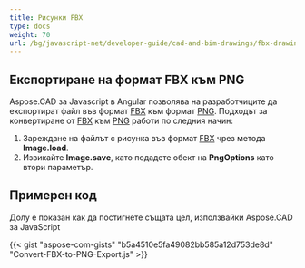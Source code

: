 ```yaml
---
title: Рисунки FBX
type: docs
weight: 70
url: /bg/javascript-net/developer-guide/cad-and-bim-drawings/fbx-drawings/
---
```


## **Експортиране на формат FBX към PNG**

Aspose.CAD за Javascript в Angular позволява на разработчиците да експортират файл във формат [FBX](https://docs.fileformat.com/3d/fbx/) към формат [PNG](https://docs.fileformat.com/image/png/).
Подходът за конвертиране от [FBX](https://docs.fileformat.com/3d/fbx/) към [PNG](https://docs.fileformat.com/image/png/) работи по следния начин:

1. Зареждане на файлът с рисунка във формат [FBX](https://docs.fileformat.com/3d/fbx/) чрез метода **Image.load**.
1. Извикайте **Image.save**, като подадете обект на **PngOptions** като втори параметър.

## Примерен код

Долу е показан как да постигнете същата цел, използвайки Aspose.CAD за JavaScript

{{< gist "aspose-com-gists" "b5a4510e5fa49082bb585a12d753de8d" "Convert-FBX-to-PNG-Export.js" >}}
